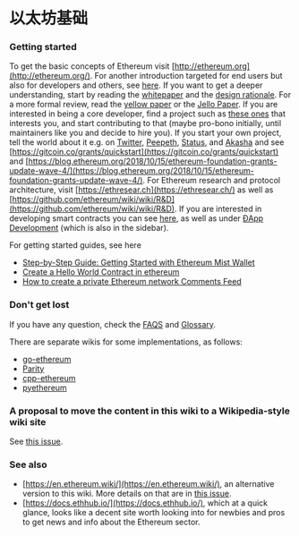 # 以太坊基础

### Getting started

To get the basic concepts of Ethereum visit [http://ethereum.org](http://ethereum.org/). For another introduction targeted for end users but also for developers and others, see [here](https://github.com/ethereum/wiki/wiki/Ethereum-introduction). If you want to get a deeper understanding, start by reading the [whitepaper](https://github.com/ethereum/wiki/wiki/White-Paper) and the [design rationale](https://github.com/ethereum/wiki/wiki/Design-Rationale). For a more formal review, read the [yellow paper](https://ethereum.github.io/yellowpaper/paper.pdf) or the [Jello Paper](https://jellopaper.org/). If you are interested in being a core developer, find a project such as [these ones](https://github.com/ethereum/wiki/wiki/Clients,-tools,-dapp-browsers,-wallets-and-other-projects) that interests you, and start contributing to that \(maybe pro-bono initially, until maintainers like you and decide to hire you\). If you start your own project, tell the world about it e.g. on [Twitter](https://twitter.com/), [Peepeth](https://peepeth.com/), [Status](https://status.im/), and [Akasha](https://beta.akasha.world/) and see [https://gitcoin.co/grants/quickstart](https://gitcoin.co/grants/quickstart) and [https://blog.ethereum.org/2018/10/15/ethereum-foundation-grants-update-wave-4/](https://blog.ethereum.org/2018/10/15/ethereum-foundation-grants-update-wave-4/). For Ethereum research and protocol architecture, visit [https://ethresear.ch](https://ethresear.ch/) as well as [https://github.com/ethereum/wiki/wiki/R&D](https://github.com/ethereum/wiki/wiki/R&D). If you are interested in developing smart contracts you can see [here](https://en.wikipedia.org/wiki/Ethereum#Programming_languages), as well as under [ÐApp Development](https://github.com/ethereum/wiki/wiki/%C3%90App-Development) \(which is also in the sidebar\).

For getting started guides, see here

* [Step-by-Step Guide: Getting Started with Ethereum Mist Wallet](https://medium.com/@attores/step-by-step-guide-getting-started-with-ethereum-mist-wallet-772a3cc99af4)
* [Create a Hello World Contract in ethereum](https://www.ethereum.org/greeter)
* [How to create a private Ethereum network Comments Feed](https://omarmetwally.wordpress.com/2017/07/25/how-to-create-a-private-ethereum-network/)

### Don't get lost

If you have any question, check the [FAQS](https://github.com/ethereum/wiki/wiki/FAQS) and [Glossary](https://github.com/ethereum/wiki/wiki/Glossary).

There are separate wikis for some implementations, as follows:

* [go-ethereum](https://github.com/ethereum/go-ethereum/wiki)
* [Parity](https://paritytech.github.io/wiki/)
* [cpp-ethereum](http://www.ethdocs.org/en/latest/ethereum-clients/cpp-ethereum/index.html)
* [pyethereum](https://github.com/ethereum/pyethereum/wiki)

### A proposal to move the content in this wiki to a Wikipedia-style wiki site

See [this issue](https://github.com/ethereum/wiki/issues/589).

### See also

* [https://en.ethereum.wiki/](https://en.ethereum.wiki/), an alternative version to this wiki. More details on that are in [this issue](https://github.com/ethereum/wiki/issues/589).
* [https://docs.ethhub.io/](https://docs.ethhub.io/), which at a quick glance, looks like a decent site worth looking into for newbies and pros to get news and info about the Ethereum sector.

